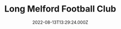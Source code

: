 ---
date: 2022-08-13T13:29:24.000Z
title: Long Melford Football Club
latitude: 52.07156396390389
longitude: 0.7218348138330227
category: checkin
---
